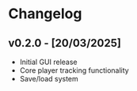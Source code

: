 # Changelog

## v0.2.0 - [20/03/2025]
- Initial GUI release
- Core player tracking functionality
- Save/load system